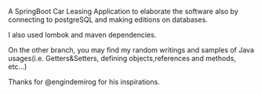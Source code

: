 A SpringBoot Car Leasing Application to elaborate the software also by connecting to postgreSQL and making editions on databases.

I also used lombok and maven dependencies. 

On the other branch, you may find my random writings and samples of Java usages(i.e. Getters&Setters, defining objects,references and methods, etc...)

Thanks for @engindemirog for his inspirations.
